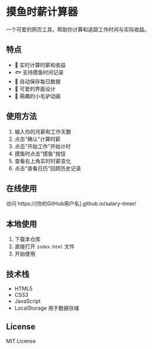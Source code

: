 # 摸鱼时薪计算器

一个可爱的网页工具，帮助你计算和追踪工作时间与实际收益。

## 特点

- 🎯 实时计算时薪和收益
- 🐟 支持摸鱼时间记录
- 📅 自动保存每日数据
- 🦄 可爱的界面设计
- 🎠 萌趣的小毛驴动画

## 使用方法

1. 输入你的月薪和工作天数
2. 点击"确认"计算时薪
3. 点击"开始工作"开始计时
4. 摸鱼时点击"摸鱼"按钮
5. 查看右上角实时时薪变化
6. 点击"查看日历"回顾历史记录

## 在线使用

访问 https://[你的GitHub用户名].github.io/salary-timer/

## 本地使用

1. 下载本仓库
2. 直接打开 `index.html` 文件
3. 开始使用

## 技术栈

- HTML5
- CSS3
- JavaScript
- LocalStorage 用于数据存储

## License

MIT License 